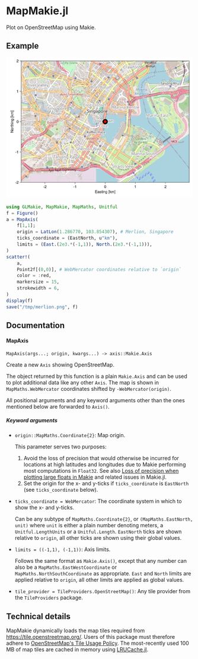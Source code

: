 # MapMakie.jl

Plot on OpenStreetMap using Makie.

## Example

![](README.png)

```julia
using GLMakie, MapMakie, MapMaths, Unitful
f = Figure()
a = MapAxis(
    f[1,1];
    origin = LatLon(1.286770, 103.854307), # Merlion, Singapore
    ticks_coordinate = (EastNorth, u"km"),
    limits = (East.(2e3.*(-1,1)), North.(2e3.*(-1,1))),
)
scatter!(
    a,
    Point2f[(0,0)], # WebMercator coordinates relative to `origin`
    color = :red,
    markersize = 15,
    strokewidth = 6,
)
display(f)
save("/tmp/merlion.png", f)
```

## Documentation

#### MapAxis

```
MapAxis(args...; origin, kwargs...) -> axis::Makie.Axis
```

Create a new `Axis` showing OpenStreetMap.

The object returned by this function is a plain `Makie.Axis` and can be used to plot additional data like any other `Axis`. The map is shown in `MapMaths.WebMercator` coordinates shifted by `-WebMercator(origin)`.

All positional arguments and any keyword arguments other than the ones mentioned below are forwarded to `Axis()`.

##### Keyword arguments

- `origin::MapMaths.Coordinate{2}`: Map origin.

  This parameter serves two purposes:
  1) Avoid the loss of precision that would otherwise be incurred for locations at high latitudes and longitudes due to Makie performing most computations in `Float32`. See also [Loss of precision when plotting large floats in Makie](https://github.com/MakieOrg/Makie.jl/issues/1196) and related issues in Makie.jl.
  2) Set the origin for the x- and y-ticks if `ticks_coordinate` is `EastNorth` (see `ticks_coordinate` below).

- `ticks_coordinate = WebMercator`: The coordinate system in which to show the x- and y-ticks.

  Can be any subtype of `MapMaths.Coordinate{2}`, or `(MapMaths.EastNorth, unit)` where `unit` is either a plain number denoting meters, a `Unitful.LengthUnits` or a `Unitful.Length`. `EastNorth` ticks are shown relative to `origin`, all other ticks are shown using their global values.

- `limits = ((-1,1), (-1,1))`: Axis limits.

  Follows the same format as `Makie.Axis()`, except that any number can also be a `MapMaths.EastWestCoordinate` or `MapMaths.NorthSouthCoordinate` as appropriate. `East` and `North` limits are applied relative to `origin`, all other limits are applied as global values.

- `tile_provider = TileProviders.OpenStreetMap()`: Any tile provider from the `TileProviders` package.

## Technical details

MapMakie dynamically loads the map tiles required from https://tile.openstreetmap.org/. Users of this package must therefore adhere to [OpenStreetMap's Tile Usage Policy](https://operations.osmfoundation.org/policies/tiles/). The most-recently used 100 MB of map tiles are cached in memory using [LRUCache.jl](https://github.com/JuliaCollections/LRUCache.jl).